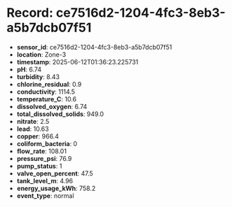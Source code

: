 # Record: ce7516d2-1204-4fc3-8eb3-a5b7dcb07f51

- **sensor_id**: ce7516d2-1204-4fc3-8eb3-a5b7dcb07f51
- **location**: Zone-3
- **timestamp**: 2025-06-12T01:36:23.225731
- **pH**: 6.74
- **turbidity**: 8.43
- **chlorine_residual**: 0.9
- **conductivity**: 1114.5
- **temperature_C**: 10.6
- **dissolved_oxygen**: 6.74
- **total_dissolved_solids**: 949.0
- **nitrate**: 2.5
- **lead**: 10.63
- **copper**: 966.4
- **coliform_bacteria**: 0
- **flow_rate**: 108.01
- **pressure_psi**: 76.9
- **pump_status**: 1
- **valve_open_percent**: 47.5
- **tank_level_m**: 4.96
- **energy_usage_kWh**: 758.2
- **event_type**: normal